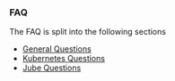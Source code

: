 ### FAQ

The FAQ is split into the following sections

* [General Questions](faqGeneral.html)
* [Kubernetes Questions](faqKubernetes.html)
* [Jube Questions](http://fabric8.io/jube/FAQ.html)
